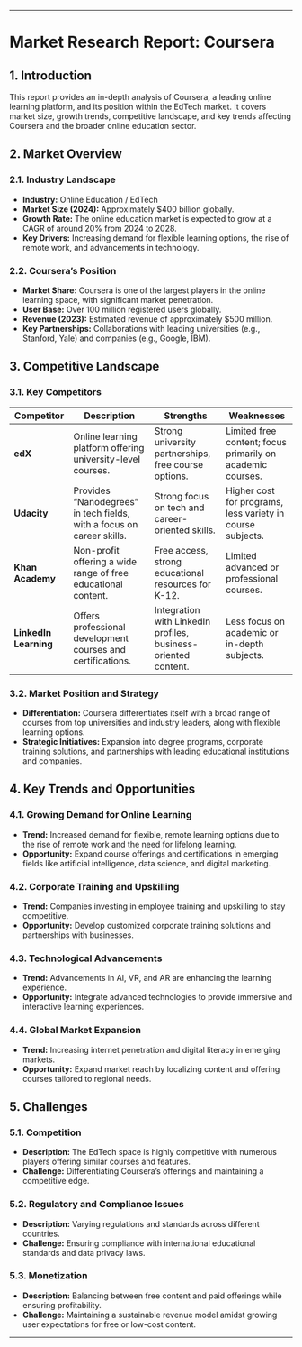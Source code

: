 

---

# **Market Research Report: Coursera**

## **1. Introduction**

This report provides an in-depth analysis of Coursera, a leading online learning platform, and its position within the EdTech market. It covers market size, growth trends, competitive landscape, and key trends affecting Coursera and the broader online education sector.

## **2. Market Overview**

### **2.1. Industry Landscape**

- **Industry:** Online Education / EdTech
- **Market Size (2024):** Approximately $400 billion globally.
- **Growth Rate:** The online education market is expected to grow at a CAGR of around 20% from 2024 to 2028.
- **Key Drivers:** Increasing demand for flexible learning options, the rise of remote work, and advancements in technology.

### **2.2. Coursera’s Position**

- **Market Share:** Coursera is one of the largest players in the online learning space, with significant market penetration.
- **User Base:** Over 100 million registered users globally.
- **Revenue (2023):** Estimated revenue of approximately $500 million.
- **Key Partnerships:** Collaborations with leading universities (e.g., Stanford, Yale) and companies (e.g., Google, IBM).

## **3. Competitive Landscape**

### **3.1. Key Competitors**

| **Competitor** | **Description** | **Strengths** | **Weaknesses** |
|----------------|------------------|---------------|----------------|
| **edX**        | Online learning platform offering university-level courses. | Strong university partnerships, free course options. | Limited free content; focus primarily on academic courses. |
| **Udacity**    | Provides “Nanodegrees” in tech fields, with a focus on career skills. | Strong focus on tech and career-oriented skills. | Higher cost for programs, less variety in course subjects. |
| **Khan Academy** | Non-profit offering a wide range of free educational content. | Free access, strong educational resources for K-12. | Limited advanced or professional courses. |
| **LinkedIn Learning** | Offers professional development courses and certifications. | Integration with LinkedIn profiles, business-oriented content. | Less focus on academic or in-depth subjects. |

### **3.2. Market Position and Strategy**

- **Differentiation:** Coursera differentiates itself with a broad range of courses from top universities and industry leaders, along with flexible learning options.
- **Strategic Initiatives:** Expansion into degree programs, corporate training solutions, and partnerships with leading educational institutions and companies.

## **4. Key Trends and Opportunities**

### **4.1. Growing Demand for Online Learning**

- **Trend:** Increased demand for flexible, remote learning options due to the rise of remote work and the need for lifelong learning.
- **Opportunity:** Expand course offerings and certifications in emerging fields like artificial intelligence, data science, and digital marketing.

### **4.2. Corporate Training and Upskilling**

- **Trend:** Companies investing in employee training and upskilling to stay competitive.
- **Opportunity:** Develop customized corporate training solutions and partnerships with businesses.

### **4.3. Technological Advancements**

- **Trend:** Advancements in AI, VR, and AR are enhancing the learning experience.
- **Opportunity:** Integrate advanced technologies to provide immersive and interactive learning experiences.

### **4.4. Global Market Expansion**

- **Trend:** Increasing internet penetration and digital literacy in emerging markets.
- **Opportunity:** Expand market reach by localizing content and offering courses tailored to regional needs.

## **5. Challenges**

### **5.1. Competition**

- **Description:** The EdTech space is highly competitive with numerous players offering similar courses and features.
- **Challenge:** Differentiating Coursera’s offerings and maintaining a competitive edge.

### **5.2. Regulatory and Compliance Issues**

- **Description:** Varying regulations and standards across different countries.
- **Challenge:** Ensuring compliance with international educational standards and data privacy laws.

### **5.3. Monetization**

- **Description:** Balancing between free content and paid offerings while ensuring profitability.
- **Challenge:** Maintaining a sustainable revenue model amidst growing user expectations for free or low-cost content.



---
